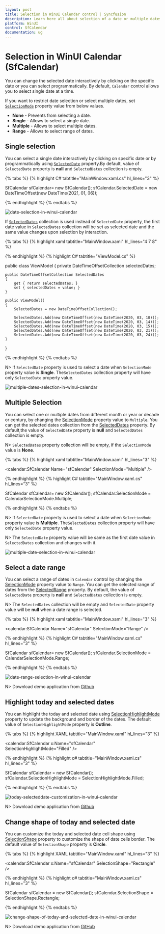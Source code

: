 ```yaml
---
layout: post
title: Selection in WinUI Calendar control | Syncfusion
description: Learn here all about selection of a date or multiple dates in the Calendar (SfCalendar) control and more.
platform: WinUI
control: SfCalendar
documentation: ug
---
```


# Selection in WinUI Calendar (SfCalendar)

You can change the selected date interactively by clicking on the specific date or you can select programmatically. By default, `Calendar` control allows you to select single date at a time. 

If you want to restrict date selection or select multiple dates, set [`SelectionMode`](https://help.syncfusion.com/cr/winui/Syncfusion.UI.Xaml.Calendar.SfCalendar.html#Syncfusion_UI_Xaml_Calendar_SfCalendar_SelectionMode) property value from below values.

* **None** - Prevents from selecting a date.
* **Single** - Allows to select a single date.
* **Multiple** - Allows to select multiple dates.
* **Range** -  Allows to select range of dates.

## Single selection

You can select a single date interactively by clicking on specific date or by programmatically using [`SelectedDate`](https://help.syncfusion.com/cr/winui/Syncfusion.UI.Xaml.Calendar.SfCalendar.html#Syncfusion_UI_Xaml_Calendar_SfCalendar_SelectedDate) property.By default, value of `SelectedDate` property is **null** and `SelectedDates` collection is empty.

{% tabs %}
{% highlight C# tabtitle="MainWindow.xaml.cs" hl_lines="3" %}

SfCalendar sfCalendar= new SfCalendar();
sfCalendar.SelectedDate = new DateTimeOffset(new DateTime(2021, 01, 06));

{% endhighlight %}
{% endtabs %}

![date-selection-in-winui-calendar](Images/selection/date-selection-in-winui-calendar.png)

If [`SelectedDates`](https://help.syncfusion.com/cr/winui/Syncfusion.UI.Xaml.Calendar.SfCalendar.html#Syncfusion_UI_Xaml_Calendar_SfCalendar_SelectedDates) collection is used instead of `SelectedDate` property, the first date value in `SelectedDates` collection will be set as selected date and the same value changes upon selection by interaction.

{% tabs %}
{% highlight xaml tabtitle="MainWindow.xaml" hl_lines="4 7 8" %}

<Grid>
    <Grid.DataContext>
        <local:ViewModel x:Name="viewModel" />
    </Grid.DataContext>
    <calendar:SfCalendar x:Name="calendar"
                        SelectionMode="Single" 
                        SelectedDates="{x:Bind viewModel.SelectedDates, Mode=TwoWay}"
                        />
</Grid>

{% endhighlight %}
{% highlight C# tabtitle="ViewModel.cs" %}

public class ViewModel
{
    private DateTimeOffsetCollection selectedDates;

    public DateTimeOffsetCollection SelectedDates
    {
        get { return selectedDates; }
        set { selectedDates = value; }
    }

    public ViewModel()
    {
        SelectedDates = new DateTimeOffsetCollection();

        SelectedDates.Add(new DateTimeOffset(new DateTime(2020, 03, 10)));
        SelectedDates.Add(new DateTimeOffset(new DateTime(2020, 03, 14)));
        SelectedDates.Add(new DateTimeOffset(new DateTime(2020, 03, 15)));
        SelectedDates.Add(new DateTimeOffset(new DateTime(2020, 03, 21)));
        SelectedDates.Add(new DateTimeOffset(new DateTime(2020, 03, 24)));
    }
}

{% endhighlight %}
{% endtabs %}

N> If `SelectedDate` property is used to select a date when `SelectionMode` property value is **Single**. The`SelectedDates` collection property will have only `SelectedDate` property value. 

![multiple-dates-selection-in-winui-calendar](Images/selection/multiple-dates-selection-in-winui-calendar.png)

## Multiple Selection

You can select one or multiple dates from different month or year or decade or century, by changing the [SelectionMode](https://help.syncfusion.com/cr/winui/Syncfusion.UI.Xaml.Calendar.SfCalendar.html#Syncfusion_UI_Xaml_Calendar_SfCalendar_SelectionMode) property value to `Multiple`. You can get the selected dates collection from the [SelectedDates](https://help.syncfusion.com/cr/winui/Syncfusion.UI.Xaml.Calendar.SfCalendar.html#Syncfusion_UI_Xaml_Calendar_SfCalendar_SelectedDates) property. By default,the value of `SelectedDate` property is **null** and `SelectedDates` collection is empty.

N> `SelectedDates` property collection will be empty, if the `SelectionMode` value is **None**. 

{% tabs %}
{% highlight xaml tabtitle="MainWindow.xaml" hl_lines="3" %}

<calendar:SfCalendar Name="sfCalendar" 
                     SelectionMode="Multiple" />

{% endhighlight %}
{% highlight C# tabtitle="MainWindow.xaml.cs" hl_lines="3" %}

SfCalendar sfCalendar= new SfCalendar();
sfCalendar.SelectionMode = CalendarSelectionMode.Multiple;

{% endhighlight %}
{% endtabs %}

N> If `SelectedDate` property is used to select a date when `SelectionMode` property value is **Multiple**. The`SelectedDates` collection property will have only `SelectedDate` property value. 

N> The `SelectedDate` property value will be same as the first date value in `SelectedDates` collection and changes with it.

![multiple-date-selection-in-winui-calendar](Images/getting-started/multiple-date-selection-in-winui-calendar.png)

## Select a date range

You can select a range of dates in `Calendar` control by changing the [SelectionMode](https://help.syncfusion.com/cr/winui/Syncfusion.UI.Xaml.Calendar.SfCalendar.html#Syncfusion_UI_Xaml_Calendar_SfCalendar_SelectionMode) property value to `Range`. You can get the selected range of dates from the [SelectedRange](https://help.syncfusion.com/cr/winui/Syncfusion.UI.Xaml.Calendar.SfCalendar.html#Syncfusion_UI_Xaml_Calendar_SfCalendar_SelectedDates) property. By default, the value of `SelectedDate` property is **null** and `SelectedDates` collection is empty.

N> The `SelectedDates` collection will be empty and `SelectedDate` property value will be **null** when a date range is selected.

{% tabs %}
{% highlight xaml tabtitle="MainWindow.xaml" hl_lines="3" %}

<calendar:SfCalendar Name="sfCalendar" 
                     SelectionMode="Range" />

{% endhighlight %}
{% highlight C# tabtitle="MainWindow.xaml.cs" hl_lines="3" %}

SfCalendar sfCalendar= new SfCalendar();
sfCalendar.SelectionMode = CalendarSelectionMode.Range;

{% endhighlight %}
{% endtabs %}

![date-range-selection-in-winui-calendar](Images/getting-started/date-range-selection-in-winui-calendar.png)

N> Download demo application from [Github](https://github.com/SyncfusionExamples/syncfusion-winui-tools-calendar-examples/tree/main/Samples/Selection)

## Highlight today and selected dates

You can highlight the today and selected date using [SelectionHighlightMode](https://help.syncfusion.com/cr/winui/Syncfusion.UI.Xaml.Calendar.SfCalendar.html#Syncfusion_UI_Xaml_Calendar_SfCalendar_SelectionHighlightMode) property to update the background and border of the dates. The default value of `SelectionHighlightMode` property is **Outline**.

{% tabs %}
{% highlight XAML tabtitle="MainWindow.xaml" hl_lines="3" %}

<calendar:SfCalendar x:Name="sfCalendar" 
                     SelectionHighlightMode="Filled"
                     />

{% endhighlight %}
{% highlight c# tabtitle="MainWindow.xaml.cs" hl_lines="3" %}

SfCalendar sfCalendar = new SfCalendar();
sfCalendar.SelectionHighlightMode = SelectionHighlightMode.Filled;

{% endhighlight %}
{% endtabs %}

![today-selecteddate-customization-in-winui-calendar](Images/selection/today-selecteddate-customization-in-winui-calendar.png)

N> Download demo application from [Github](https://github.com/SyncfusionExamples/syncfusion-winui-tools-calendar-examples/tree/main/Samples/Selection)

## Change shape of today and selected date

 You can customize the today and selected date cell shape using [SelectionShape](https://help.syncfusion.com/cr/winui/Syncfusion.UI.Xaml.Calendar.SfCalendar.html#Syncfusion_UI_Xaml_Calendar_SfCalendar_SelectionShape) property to customize the shape of date cells border. The default value of `SelectionShape` property is **Circle**.

{% tabs %}
{% highlight XAML tabtitle="MainWindow.xaml" hl_lines="3" %}

<calendar:SfCalendar x:Name="sfCalendar"
                     SelectionShape="Rectangle"
                     />

{% endhighlight %}
{% highlight c# tabtitle="MainWindow.xaml.cs" hl_lines="3" %}

SfCalendar sfCalendar = new SfCalendar();
sfCalendar.SelectionShape = SelectionShape.Rectangle;

{% endhighlight %}
{% endtabs %}

![change-shape-of-today-and-selected-date-in-winui-calendar](Images/selection/change-shape-of-today-and-selected-date-in-winui-calendar.png)

N> Download demo application from [GitHub](https://github.com/SyncfusionExamples/syncfusion-winui-tools-calendar-examples/blob/main/Samples/Selection)